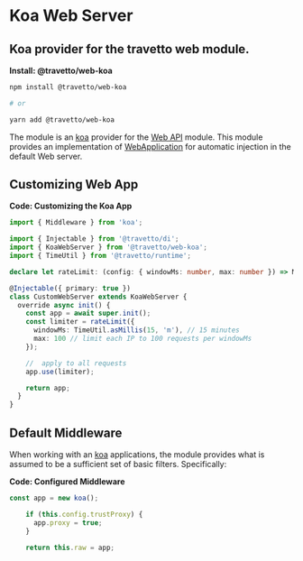 <!-- This file was generated by @travetto/doc and should not be modified directly -->
<!-- Please modify https://github.com/travetto/travetto/tree/main/module/web-koa/DOC.tsx and execute "npx trv doc" to rebuild -->
# Koa Web Server

## Koa provider for the travetto web module.

**Install: @travetto/web-koa**
```bash
npm install @travetto/web-koa

# or

yarn add @travetto/web-koa
```

The module is an [koa](https://koajs.com/) provider for the [Web API](https://github.com/travetto/travetto/tree/main/module/web#readme "Declarative api for Web Applications with support for the dependency injection.") module.  This module provides an implementation of [WebApplication](https://github.com/travetto/travetto/tree/main/module/web/src/application/app.ts#L21) for automatic injection in the default Web server.

## Customizing Web App

**Code: Customizing the Koa App**
```typescript
import { Middleware } from 'koa';

import { Injectable } from '@travetto/di';
import { KoaWebServer } from '@travetto/web-koa';
import { TimeUtil } from '@travetto/runtime';

declare let rateLimit: (config: { windowMs: number, max: number }) => Middleware;

@Injectable({ primary: true })
class CustomWebServer extends KoaWebServer {
  override async init() {
    const app = await super.init();
    const limiter = rateLimit({
      windowMs: TimeUtil.asMillis(15, 'm'), // 15 minutes
      max: 100 // limit each IP to 100 requests per windowMs
    });

    //  apply to all requests
    app.use(limiter);

    return app;
  }
}
```

## Default Middleware
When working with an [koa](https://koajs.com/) applications, the module provides what is assumed to be a sufficient set of basic filters. Specifically:

**Code: Configured Middleware**
```typescript
const app = new koa();

    if (this.config.trustProxy) {
      app.proxy = true;
    }

    return this.raw = app;
```
